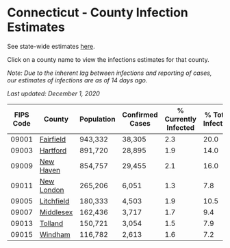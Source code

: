 # Connecticut - County Infection Estimates

See state-wide estimates [here](/infections/us-ct).

Click on a county name to view the infections estimates for that county.

*Note: Due to the inherent lag between infections and reporting of cases, our estimates of infections are as of 14 days ago.*

*Last updated: December 1, 2020*

|   FIPS Code |                   County |   Population |   Confirmed Cases |   % Currently Infected |   % Total Infected |
|-------------|--------------------------|--------------|-------------------|------------------------|--------------------|
|       09001 |   [Fairfield](fairfield) |      943,332 |            38,305 |                    2.3 |               20.0 |
|       09003 |     [Hartford](hartford) |      891,720 |            28,895 |                    1.9 |               14.0 |
|       09009 |   [New Haven](new-haven) |      854,757 |            29,455 |                    2.1 |               16.0 |
|       09011 | [New London](new-london) |      265,206 |             6,051 |                    1.3 |                7.8 |
|       09005 | [Litchfield](litchfield) |      180,333 |             4,503 |                    1.9 |               10.5 |
|       09007 |   [Middlesex](middlesex) |      162,436 |             3,717 |                    1.7 |                9.4 |
|       09013 |       [Tolland](tolland) |      150,721 |             3,054 |                    1.5 |                7.9 |
|       09015 |       [Windham](windham) |      116,782 |             2,613 |                    1.6 |                7.2 |